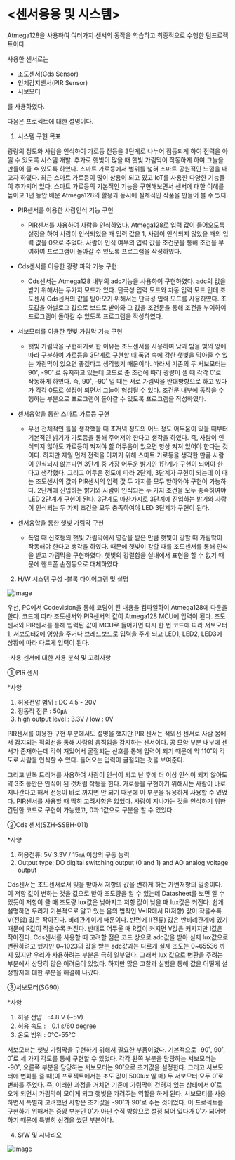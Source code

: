 # <센서응용 및 시스템>
Atmega128을 사용하여 여러가지 센서의 동작을 학습하고 최종적으로 수행한 텀프로젝트이다.

사용한 센서로는
- 조도센서(Cds Sensor)
- 인체감지센서(PIR Sensor)
- 서보모터

를 사용하였다.

다음은 프로젝트에 대한 설명이다.

1. 시스템 구현 목표

 광량의 정도와 사람을 인식하여 가로등 전등을 3단계로 나누어 점등되게 하여 전력을 아낄 수 있도록 시스템 개발. 추가로 햇빛이 많을 때 햇빛 가림막이 작동하게 하여 그늘을 만들어 줄 수 있도록 하였다. 스마트 가로등에서 범위를 넓혀 스마트 공원적인 느낌을 내고자 하였다. 최근 스마트 가로등이 많이 상용이 되고 있고 IoT를 사용한 다양한 기능들이 추가되어 있다. 스마트 가로등의 기본적인 기능을 구현해보면서 센서에 대한 이해를 높이고 1년 동안 배운 Atmega128의 활용과 동시에 실제적인 작품을 만들어 볼 수 있다. 

- PIR센서를 이용한 사람인식 기능 구현
  - PIR센서를 사용하여 사람을 인식하였다. Atmega128로 입력 값이 들어오도록 설정을 하여 사람이 인식되었을 때 입력 값을 1, 사람이 인식되지 않았을 때의 입력 값을 0으로 주었다. 사람이 인식 여부의 입력 값을 조건문을 통해 조건을 부여하여 프로그램이 돌아갈 수 있도록 프로그램을 작성하였다.
 
- Cds센서를 이용한 광량 파악 기능 구현
  - Cds센서는 Atmega128 내부의 adc기능을 사용하여 구현하였다. adc의 값을 받기 위해서는 두가지 모드가 있다. 단극성 입력 모드와 차동 입력 모드 인데 조도센서 Cds센서의 값을 받아오기 위해서는 단극성 입력 모드를 사용하였다. 조도값을 아날로그 값으로 보드로 받아와 그 값을 조건문을 통해 조건을 부여하여 프로그램이 돌아갈 수 있도록 프로그램을 작성하였다.

- 서보모터를 이용한 햇빛 가림막 기능 구현
  - 햇빛 가림막을 구현하기로 한 이유는 조도센서를 사용하여 낮과 밤을 빛의 양에 따라 구분하여 가로등을 3단계로 구현할 때 폭염 속에 강한 햇빛을 막아줄 수 있는 가림막이 있으면 좋겠다고 생각했기 때문이다. 따라서 기존의 두 서보모터는 90˚, -90˚ 로 유지하고 있는데 코드로 준 조건에 따라 광량이 셀 때 각각 0˚로 작동하게 하였다. 즉, 90˚, -90˚ 일 때는 서로 가림막을 반대방향으로 하고 있다가 각각 0도로 설정이 되면서 그늘이 형성될 수 있다. 조건문 내부에 동작을 수행하는 부분으로 프로그램이 돌아갈 수 있도록 프로그램을 작성하였다.

- 센서융합을 통한 스마트 가로등 구현
  - 우선 전체적인 틀을 생각했을 때 초저녁 정도의 어느 정도 어두움이 있을 때부터 기본적인 밝기가 가로등을 통해 주어져야 한다고 생각을 하였다. 즉, 사람이 인식되지 않아도 가로등이 켜져야 할 어두움이 있으면 항상 켜져 있어야 한다는 것이다. 하지만 제일 먼저 전력을 아끼기 위해 스마트 가로등을 생각한 만큼 사람이 인식되지 않는다면 3단계 중 가장 어두운 밝기인 1단계가 구현이 되어야 한다고 생각했다.
 그리고 어두운 정도에 따라 2단계, 3단계가 구현이 되는데 이 때는 조도센서의 값과 PIR센서의 입력 값 두 가지를 모두 받아와야 구현이 가능하다. 2단계에 진입하는 밝기와 사람이 인식되는 두 가지 조건을 모두 충족하여야 LED 2단계가 구현이 된다. 3단계도 마찬가지로 3단계에 진입하는 밝기와 사람이 인식되는 두 가지 조건을 모두 충족하여야 LED 3단계가 구현이 된다.

- 센서융합을 통한 햇빛 가림막 구현
  - 폭염 때 신호등의 햇빛 가림막에서 영감을 받은 만큼 햇빛이 강할 때 가림막이 작동해야 한다고 생각을 하였다. 때문에 햇빛이 강할 때를 조도센서를 통해 인식을 받고 가림막을 구현하였다. 햇빛의 강렬함을 실내에서 표현을 할 수 없기 때문에 핸드폰 손전등으로 대체하였다.
  
2. H/W 시스템 구성
-블록 다이어그램 및 설명

![image](https://user-images.githubusercontent.com/59470033/76866689-d6281680-68a7-11ea-8e5b-af28891f001a.png)

우선, PC에서 Codevision을 통해 코딩이 된 내용을 컴파일하여 Atmega128에 다운을 한다. 코드에 따라 조도센서와 PIR센서의 값이 Atmega128 MCU에 입력이 된다. 조도센서와 PIR센서를 통해 입력된 값이 MCU로 들어가면 다시 한 번 코드에 따라 서보모터1, 서보모터2에 영향을 주거나 브레드보드로 입력을 주게 되고 LED1, LED2, LED3에 상황에 따라 다르게 입력이 된다.

-사용 센서에 대한 사용 분석 및 고려사항 

①PIR 센서

*사양
1. 허용전압 범위 : DC 4.5 - 20V
2. 정동작 전류 : 50㎂
3. high output level : 3.3V / low : 0V

 PIR센서를 이용한 구현 부분에서도 설명을 했지만 PIR 센서는 적외선 센서로 사람 몸에서 감지되는 적외선을 통해 사람의 움직임을 감지하는 센서이다. 공 모양 부분 내부에 센서가 존재하는데 각이 져있어서 굴절되는 신호를 통해 입력이 되기 때문에 약 110˚의 각도로 사람을 인식할 수 있다.
    들어오는 입력이 굴절되는 것을 보여준다.
 
 그리고 반복 트리거를 사용하여 사람이 인식이 되고 난 후에 더 이상 인식이 되지 않아도 약 3초 동안은 인식이 된 것처럼 작동을 한다. 가로등을 구현하기 위해서는 사람이 바로 지나간다고 해서 전등이 바로 꺼지면 안 되기 때문에 이 부분을 유용하게 사용할 수 있었다.
 PIR센서를 사용할 때 딱히 고려사항은 없었다. 사람이 지나가는 것을 인식하기 위한 간단한 코드로 구현이 가능했고, 0과 1값으로 구분을 할 수 있었다.


②Cds 센서(SZH-SSBH-011)

*사양
1. 허용전류: 5V 3.3V / 15㎃ 이상의 구동 능력
2. Output type: DO digital switching output (0 and 1) and AO analog voltage output

 Cds센서는 조도센서로서 빛을 받아서 저항의 값을 변하게 하는 가변저항의 일종이다. 이 저항 값이 변하는 것을 값으로 받아 조도량을 알 수 있는데 Datasheet를 보면 알 수 있듯이 저항이 클 때 조도량 lux값은 낮아지고 저항 값이 낮을 때 lux값은 커진다. 쉽게 설명하면 우리가 기본적으로 알고 있는 옴의 법칙인 V=IR에서 R(저항) 값이 작을수록 V(전압) 값은 작아진다. 비례관계이기 때문이다. 반면에 I(전류) 값은 반비례관계에 있기 때문에 R값이 작을수록 커진다. 반대로 어두울 때 R값이 커지면 V값은 커지지만 I값은 작아진다. 
 Cds센서를 사용할 때 고려할 점은 코드 상으로 adc값을 받아 실제 lux값으로 변환하려고 했지만 0~1023의 값을 받는 adc값과는 다르게 실제 조도는 0~65536 까지 있지만 우리가 사용하려는 부분은 극히 일부였다. 그래서 lux 값으로 변환을 주려는 부분에서 상당히 많은 어려움이 있었다. 하지만 많은 고찰과 실험을 통해 값을 어떻게 설정할지에 대한 부분을 해결해 나갔다.

③서보모터(SG90)

*사양
1. 허용 전압　:4.8 V (~5V) 
2. 허용 속도 :　0.1 s/60 degree
3. 온도 범위 : 0℃-55℃

 서보모터는 햇빛 가림막을 구현하기 위해서 필요한 부품이었다. 기본적으로 -90˚, 90˚, 0˚로 세 가지 각도를 통해 구현할 수 있었다. 각각 왼쪽 부분을 담당하는 서보모터는 -90˚, 오른쪽 부분을 담당하는 서보모터는 90˚으로 초기값을 설정한다. 그리고 서보모터에 변화를 줄 때(이 프로젝트에서는 조도 값이 500lux 일 때) 두 서보모터 모두 0˚로 변화를 주었다. 즉, 이러한 과정을 거치면 기존에 가림막이 걷혀져 있는 상태에서 0˚로 오게 되면서 가림막이 모이게 되고 햇빛을 가려주는 역할을 하게 된다.
 서보모터를 사용하면서 특별히 고려했던 사항은 초기값을 -90˚과 90˚로 주는 것이었다. 이 프로젝트를 구현하기 위해서는 중앙 부분인 0˚가 아닌 수직 방향으로 설정 되어 있다가 0˚가 되어야 하기 때문에 특별히 신경을 썼던 부분이다.

4. S/W 및 시나리오

![image](https://user-images.githubusercontent.com/59470033/76866864-14253a80-68a8-11ea-86ae-32577832e8a8.png)
